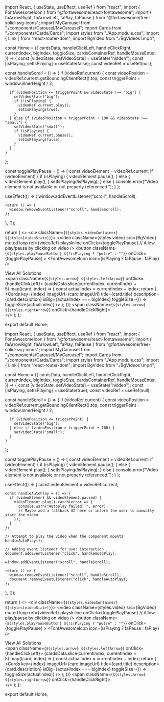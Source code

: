 import React, { useState, useEffect, useRef } from "react";
import { FontAwesomeIcon } from "@fortawesome/react-fontawesome";
import { faArrowRight, faArrowLeft, faPlay, faPause } from "@fortawesome/free-solid-svg-icons";
import MyCarousel from "./components/Carousel/MyCarousel";
import Cards from "./components/Cards/Cards";
import styles from "./App.module.css";
import { Link } from "react-router-dom";
import BgVideo from "./BgVideos1.mp4";

const Home = ({
  cardsData,
  handleClickLeft,
  handleClickRight,
  currentIndex,
  bigIndex,
  toggleSize,
  cardsContainerRef,
  handleMouseEnter,
}) => {
  const [videoState, setVideoState] = useState("hidden");
  const [isPlaying, setIsPlaying] = useState(false);
  const videoRef = useRef(null);

  const handleScroll = () => {
    if (videoRef.current) {
      const videoPosition = videoRef.current.getBoundingClientRect().top;
      const triggerPoint = window.innerHeight / 2;

      if (videoPosition <= triggerPoint && videoState !== "big") {
        setVideoState("big");
        if (!isPlaying) {
          videoRef.current.play();
          setIsPlaying(true);
        }
      } else if (videoPosition > triggerPoint + 100 && videoState !== "small") {
        setVideoState("small");
        if (isPlaying) {
          videoRef.current.pause();
          setIsPlaying(false);
        }
      }
    }
  };

  const togglePlayPause = () => {
    const videoElement = videoRef.current;
    if (videoElement) {
      if (isPlaying) {
        videoElement.pause();
      } else {
        videoElement.play();
      }
      setIsPlaying(!isPlaying);
    } else {
      console.error("Video element is not available or not properly referenced.");
    }
  };

  useEffect(() => {
    window.addEventListener("scroll", handleScroll);

    return () => {
      window.removeEventListener("scroll", handleScroll);
    };
  }, []);

  return (
    <>
      <MyCarousel />
      <div className={`${styles.videoContainer} ${styles[videoState]}`}>
        <video
          className={styles.video}
          src={BgVideo}
          muted
          loop
          ref={videoRef}
          playsInline
          onClick={togglePlayPause} // Allow play/pause by clicking on video
        />
        <button
          className={`${styles.playPauseButton} ${!isPlaying ? "pulse" : ""}`}
          onClick={togglePlayPause}
        >
          <FontAwesomeIcon icon={isPlaying ? faPause : faPlay} />
        </button>
      </div>
      <div
        className={styles.cardsContainer}
        ref={cardsContainerRef}
        onMouseEnter={handleMouseEnter}
      >
        <div className={styles.viewAllContainer}>
          <Link to="/all-cards" className={styles.viewAllButton}>
            View All Solutions <FontAwesomeIcon icon={faArrowRight} className={styles.icon} />
          </Link>
        </div>
        <span className={`${styles.arrow} ${styles.leftArrow}`} onClick={handleClickLeft}>
          <FontAwesomeIcon icon={faArrowLeft} title="Previous" />
        </span>
        {cardsData.slice(currentIndex, currentIndex + 5).map((card, index) => {
          const actualIndex = currentIndex + index;
          return (
            <Cards
              key={index}
              imageUrl={card.imageUrl}
              title={card.title}
              description={card.description}
              isBig={actualIndex === bigIndex}
              toggleSize={() => toggleSize(actualIndex)}
            />
          );
        })}
        <span className={`${styles.arrow} ${styles.rightArrow}`} onClick={handleClickRight}>
          <FontAwesomeIcon icon={faArrowRight} title="Next" />
        </span>
      </div>
    </>
  );
};

export default Home;




import React, { useState, useEffect, useRef } from "react";
import { FontAwesomeIcon } from "@fortawesome/react-fontawesome";
import { faArrowRight, faArrowLeft, faPlay, faPause } from "@fortawesome/free-solid-svg-icons";
import MyCarousel from "./components/Carousel/MyCarousel";
import Cards from "./components/Cards/Cards";
import styles from "./App.module.css";
import { Link } from "react-router-dom";
import BgVideo from "./BgVideos1.mp4";

const Home = ({
  cardsData,
  handleClickLeft,
  handleClickRight,
  currentIndex,
  bigIndex,
  toggleSize,
  cardsContainerRef,
  handleMouseEnter,
}) => {
  const [videoState, setVideoState] = useState("hidden");
  const [isPlaying, setIsPlaying] = useState(true);
  const videoRef = useRef(null);

  const handleScroll = () => {
    if (videoRef.current) {
      const videoPosition = videoRef.current.getBoundingClientRect().top;
      const triggerPoint = window.innerHeight / 2;

      if (videoPosition <= triggerPoint) {
        setVideoState("big");
      } else if (videoPosition > triggerPoint + 100) {
        setVideoState("small");
      }
    }
  };

  const togglePlayPause = () => {
    const videoElement = videoRef.current;
    if (videoElement) {
      if (isPlaying) {
        videoElement.pause();
      } else {
        videoElement.play();
      }
      setIsPlaying(!isPlaying);
    } else {
      console.error("Video element is not available or not properly referenced.");
    }
  };

  useEffect(() => {
    const videoElement = videoRef.current;
    
    const handleAutoPlay = () => {
      if (videoElement && videoElement.paused) {
        videoElement.play().catch(error => {
          console.warn("Autoplay failed: ", error);
          // Maybe add a fallback UI here or inform the user to manually start the video
        });
      }
    };

    // Attempt to play the video when the component mounts
    handleAutoPlay();

    // Adding event listener for user interaction
    document.addEventListener("click", handleAutoPlay);

    window.addEventListener("scroll", handleScroll);

    return () => {
      window.removeEventListener("scroll", handleScroll);
      document.removeEventListener("click", handleAutoPlay);
    };
  }, []);

  return (
    <>
      <MyCarousel />
      <div className={`${styles.videoContainer} ${styles[videoState]}`}>
        <video
          className={styles.video}
          src={BgVideo}
          muted
          loop
          ref={videoRef}
          playsInline
          onClick={togglePlayPause} // Allow play/pause by clicking on video
        />
        <button
          className={`${styles.playPauseButton} ${!isPlaying ? "pulse" : ""}`}
          onClick={togglePlayPause}
        >
          <FontAwesomeIcon icon={isPlaying ? faPause : faPlay} />
        </button>
      </div>
      <div
        className={styles.cardsContainer}
        ref={cardsContainerRef}
        onMouseEnter={handleMouseEnter}
      >
        <div className={styles.viewAllContainer}>
          <Link to="/all-cards" className={styles.viewAllButton}>
            View All Solutions <FontAwesomeIcon icon={faArrowRight} className={styles.icon} />
          </Link>
        </div>
        <span className={`${styles.arrow} ${styles.leftArrow}`} onClick={handleClickLeft}>
          <FontAwesomeIcon icon={faArrowLeft} title="Previous" />
        </span>
        {cardsData.slice(currentIndex, currentIndex + 5).map((card, index) => {
          const actualIndex = currentIndex + index;
          return (
            <Cards
              key={index}
              imageUrl={card.imageUrl}
              title={card.title}
              description={card.description}
              isBig={actualIndex === bigIndex}
              toggleSize={() => toggleSize(actualIndex)}
            />
          );
        })}
        <span className={`${styles.arrow} ${styles.rightArrow}`} onClick={handleClickRight}>
          <FontAwesomeIcon icon={faArrowRight} title="Next" />
        </span>
      </div>
    </>
  );
};

export default Home;
